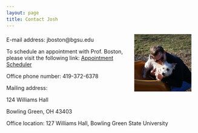 ```yaml
---
layout: page
title: Contact Josh
---
```


<p><img align="right" style="padding: 0 15px; width: 30%; height: 30%" src="/img/dog.jpg" alt="Josh with his dog, Lucie"></p>
<p style="margin-top: 20px;"> </p>
<p>E-mail address: jboston@bgsu.edu</p>

<p>To schedule an appointment with Prof. Boston, please visit the following link: <a href="https://calendly.com/jboston_bgsu/meet-with-prof-boston" target="_blank">Appointment Scheduler</a> </p>

<p>Office phone number: 419-372-6378</p>

<p>Mailing address: </p>
<p>124 Williams Hall</p>
<p>Bowling Green, OH 43403</p>


<p>Office location: 
127 Williams Hall, Bowling Green State University</p>
